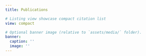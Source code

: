 ```yaml
---
title: Publications

# Listing view showcase compact citation list
view: compact

# Optional banner image (relative to `assets/media/` folder).
banner:
  caption: ''
  image: ''
---
```

